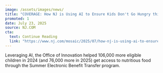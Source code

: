 ```yaml
---
image: /assets/images/news/
title: "COVERAGE: How NJ is Using AI to Ensure Kids Don't Go Hungry this Summer"
promoted: 1
date: July 23, 2025
source: NJ.COM
cta:
  text: Continue Reading
  link: "https://www.nj.com/mosaic/2025/07/how-nj-is-using-ai-to-ensure-thousands-of-kids-dont-go-hungry-this-summer.html"
---
```


Leveraging AI, the Office of Innovation helped 106,000 more eligible children in 2024 (and 76,000 more in 2025) get access to nutritious food through the Summer Electronic Benefit Transfer program. 
